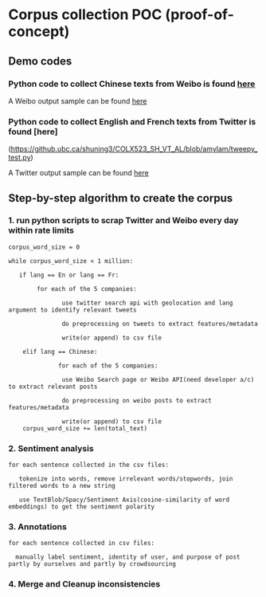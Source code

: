 # Corpus collection POC (proof-of-concept)

## Demo codes

### Python code to collect Chinese texts from Weibo is found [here](https://github.ubc.ca/shuning3/COLX523_SH_VT_AL/blob/amylam/weibo_scrap_test.py)

A Weibo output sample can be found [here](https://github.ubc.ca/shuning3/COLX523_SH_VT_AL/blob/amylam/weibo_apple_scrap_string.csv)

### Python code to collect English and French texts from Twitter is found [here] 
(https://github.ubc.ca/shuning3/COLX523_SH_VT_AL/blob/amylam/tweepy_test.py)

A Twitter output sample can be found [here](https://github.ubc.ca/shuning3/COLX523_SH_VT_AL/blob/amylam/twitter_apple_scrap_string.csv)

## Step-by-step algorithm to create the corpus

### 1. run python scripts to scrap Twitter and Weibo every day within rate limits
    corpus_word_size = 0
 
    while corpus_word_size < 1 million: 
 
       if lang == En or lang == Fr:

            for each of the 5 companies:

                   use twitter search api with geolocation and lang argument to identify relevant tweets

                   do preprocessing on tweets to extract features/metadata 

                   write(or append) to csv file 

        elif lang == Chinese:

                  for each of the 5 companies:

                   use Weibo Search page or Weibo API(need developer a/c) to extract relevant posts

                   do preprocessing on weibo posts to extract features/metadata 

                   write(or append) to csv file 
        corpus_word_size += len(total_text)            

### 2. Sentiment analysis
    for each sentence collected in the csv files:

       tokenize into words, remove irrelevant words/stopwords, join filtered words to a new string
       
       use TextBlob/Spacy/Sentiment Axis(cosine-similarity of word embeddings) to get the sentiment polarity

### 3. Annotations
    for each sentence collected in csv files:

      manually label sentiment, identity of user, and purpose of post partly by ourselves and partly by crowdsourcing

### 4. Merge and Cleanup inconsistencies

